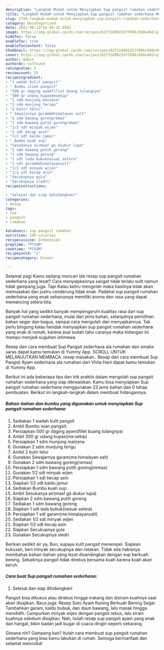 ```yaml
---
description: "Langkah Mudah untuk Menyiapkan Sup pangsit rumahan sederhana Menu Buka Puas"
title: "Langkah Mudah untuk Menyiapkan Sup pangsit rumahan sederhana Menu Buka Puas"
slug: 2728-langkah-mudah-untuk-menyiapkan-sup-pangsit-rumahan-sederhana-menu-buka-puas
category: Uncategorized
date: 2022-06-12T14:48:12.950Z
image: https://img-global.cpcdn.com/recipes/62f31690235f7896/680x482cq70/sup-pangsit-rumahan-sederhana-foto-resep-utama.jpg
hideToc: false
enableToc: true
enableTocContent: false
thumbnail: https://img-global.cpcdn.com/recipes/62f31690235f7896/680x482cq70/sup-pangsit-rumahan-sederhana-foto-resep-utama.jpg
cover: https://img-global.cpcdn.com/recipes/62f31690235f7896/680x482cq70/sup-pangsit-rumahan-sederhana-foto-resep-utama.jpg
author: Admin
authorAv: notfound
ratingvalue: 3
reviewcount: 25
recipeingredient:
- "1 wadah kulit pangsit"
- " Bumbu isian pangsit"
- "500 gr daging ayamfillet buang tulangnya"
- "300 gr udang kupasmesekip"
- "1 sdm munjung maizena"
- "2 sdm munjung terigu"
- "2 butir telur"
- " Sewajarnya garammehimalayan salt"
- "2 sdm bawang gorengremas"
- "1 sdm bawang putih gorengremas"
- "1/2 sdt minyak wijen"
- "1 sdt kecap asin"
- "1/2 sdt kaldu jamur"
- " Bumbu kuah sup"
- "Sesukanya airmaaf ga diukur lupa"
- "2 sdm bawang putih goreng"
- "1 sdm bawang goreng"
- "1 sdt lada bubuksesuai selera"
- "1 sdt garammehimalayansalt"
- "1/2 sdt minyak wijen"
- "1/2 sdt kecap asin"
- "Secukupnya gula"
- "Secukupnya sledri"
recipeinstructions:

- "Selesai dan siap dihidangkan!"
categories:
- Resep
tags:
- sup
- pangsit
- rumahan

katakunci: sup pangsit rumahan 
nutrition: 249 calories
recipecuisine: Indonesian
preptime: "PT14M"
cooktime: "PT43M"
recipeyield: "1"
recipecategory: Dinner

---
```



Selamat pagi Kamu sedang mencari ide resep sup pangsit rumahan sederhana yang lezat? Cara menyiapkannya sangat tidak terlalu sulit namun tidak gampang juga. Tapi Kalau keliru mengolah maka hasilnya tidak akan memuaskan dan justru cenderung tidak enak. Padahal sup pangsit rumahan sederhana yang enak seharusnya memiliki aroma dan rasa yang dapat memancing selera kita.


Banyak hal yang sedikit banyak mempengaruhi kualitas rasa dari sup pangsit rumahan sederhana, mulai dari jenis bahan, selanjutnya pemilihan bahan segar dan bagus, sampai cara mengolah dan menyajikannya. Tak perlu bingung kalau hendak menyiapkan sup pangsit rumahan sederhana yang enak di rumah, karena asal sudah tahu caranya maka hidangan ini mampu menjadi suguhan istimewa.

Resep dan cara membuat Sup Pangsit sederhana ala rumahan dari amalia saras dapat kamu temukan di Yummy App. SCROLL UNTUK MELANJUTKAN MEMBACA. resep masakan.. Resep dan cara membuat Sup Pangsit Ayam sederhana ala rumahan dari Vhita Hani dapat kamu temukan di Yummy App.


Berikut ini ada beberapa tips dan trik praktis dalam mengolah sup pangsit rumahan sederhana yang siap dikreasikan. Kamu bisa menyiapkan Sup pangsit rumahan sederhana menggunakan 23 jenis bahan dan 0 tahap pembuatan. Berikut ini langkah-langkah dalam membuat hidangannya.

<!--inarticleads1-->

##### Bahan-bahan dan bumbu yang digunakan untuk menyiapkan Sup pangsit rumahan sederhana:

1. Sediakan 1 wadah kulit pangsit
1. Ambil  Bumbu isian pangsit:
1. Persiapkan 500 gr daging ayam(fillet buang tulangnya)
1. Ambil 300 gr udang kupas(me:sekip)
1. Persiapkan 1 sdm munjung maizena
1. Gunakan 2 sdm munjung terigu
1. Ambil 2 butir telur
1. Gunakan  Sewajarnya garam(me:himalayan salt)
1. Gunakan 2 sdm bawang goreng(remas)
1. Persiapkan 1 sdm bawang putih goreng(remas)
1. Gunakan 1/2 sdt minyak wijen
1. Persiapkan 1 sdt kecap asin
1. Siapkan 1/2 sdt kaldu jamur
1. Sediakan  Bumbu kuah sup:
1. Ambil Sesukanya air(maaf ga diukur lupa)
1. Siapkan 2 sdm bawang putih goreng
1. Sediakan 1 sdm bawang goreng
1. Siapkan 1 sdt lada bubuk(sesuai selera)
1. Persiapkan 1 sdt garam(me:himalayansalt)
1. Sediakan 1/2 sdt minyak wijen
1. Siapkan 1/2 sdt kecap asin
1. Siapkan Secukupnya gula
1. Gunakan Secukupnya sledri


Berikan sedikit air ya, Bun, supaya kulit pangsit menempel. Siapkan kukusan, beri minyak secukupnya dan ratakan. Tidak ada habisnya membahas bahan-bahan yang lezat disandingkan dengan sup berkuah bening. Sebaiknya pangsit tidak direbus bersama kuah karena kuah akan keruh. 

<!--inarticleads2-->

##### Cara buat Sup pangsit rumahan sederhana:


1. Selesai dan siap dihidangkan!

Pangsit bisa dikukus atau direbus hingga matang dan disiram kuahnya saat akan disajikan. Baca juga: Resep Soto Ayam Kuning Berkuah Bening Segar. Tambahkan garam, kaldu bubuk, dan daun bawang, lalu masak hingga mendidih. Campurkan minyak wijen dengan pangsit rebus, lalu siram kuahnya sebelum disajikan. Nah, itulah resep sup pangsit ayam yang enak dan hangat, bikin badan jadi bugar di cuaca dingin seperti sekarang. 

Gimana nih? Gampang kan? Itulah cara membuat sup pangsit rumahan sederhana yang bisa kamu lakukan di rumah. Semoga bermanfaat dan selamat mencoba!
